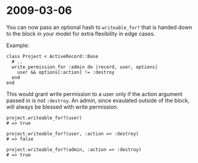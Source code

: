 2009-03-06
==========

You can now pass an optional hash to `writeable_for?` that is handed
down to the block in your model for extra flexibility in edge cases.

Example:

    class Project < ActiveRecord::Base
      # ..
      write_permission_for :admin do |record, user, options|
        user && options[:action] != :destroy
      end
    end

This would grant write permission to a user only if the action
argument passed in is not `:destroy`. An admin, since evaulated
outside of the block, will always be blessed with write
permission.

    project.writeable_for?(user)
    # => true

    project.writeable_for?(user, :action => :destroy)
    # => false

    project.writeable_for?(admin, :action => :destroy)
    # => true